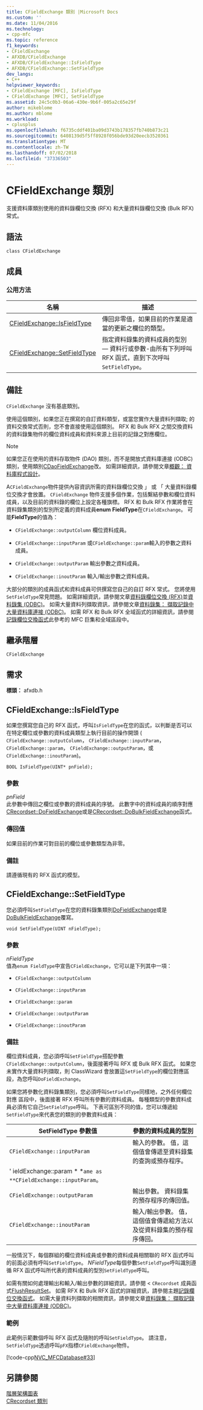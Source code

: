 ```yaml
---
title: CFieldExchange 類別 |Microsoft Docs
ms.custom: ''
ms.date: 11/04/2016
ms.technology:
- cpp-mfc
ms.topic: reference
f1_keywords:
- CFieldExchange
- AFXDB/CFieldExchange
- AFXDB/CFieldExchange::IsFieldType
- AFXDB/CFieldExchange::SetFieldType
dev_langs:
- C++
helpviewer_keywords:
- CFieldExchange [MFC], IsFieldType
- CFieldExchange [MFC], SetFieldType
ms.assetid: 24c5c0b3-06a6-430e-9b6f-005a2c65e29f
author: mikeblome
ms.author: mblome
ms.workload:
- cplusplus
ms.openlocfilehash: f6735cddf401ba09d3743b178357fb740b873c21
ms.sourcegitcommit: 6408139d5f5ff8928f056bde93d20eecb3520361
ms.translationtype: MT
ms.contentlocale: zh-TW
ms.lasthandoff: 07/02/2018
ms.locfileid: "37336503"
---
```

# <a name="cfieldexchange-class"></a>CFieldExchange 類別
支援資料庫類別使用的資料錄欄位交換 (RFX) 和大量資料錄欄位交換 (Bulk RFX) 常式。  
  
## <a name="syntax"></a>語法  
  
```  
class CFieldExchange  
```  
  
## <a name="members"></a>成員  
  
### <a name="public-methods"></a>公用方法  
  
|名稱|描述|  
|----------|-----------------|  
|[CFieldExchange::IsFieldType](#isfieldtype)|傳回非零值，如果目前的作業是適當的更新之欄位的類型。|  
|[CFieldExchange::SetFieldType](#setfieldtype)|指定資料錄集的資料成員的型別 — 資料行或參數-由所有下列呼叫 RFX 函式，直到下次呼叫`SetFieldType`。|  
  
## <a name="remarks"></a>備註  
 `CFieldExchange` 沒有基底類別。  
  
 使用這個類別，如果您正在撰寫的自訂資料類型，或當您實作大量資料列擷取; 的資料交換常式否則，您不會直接使用這個類別。 RFX 和 Bulk RFX 之間交換資料的資料錄集物件的欄位資料成員和資料來源上目前的記錄之對應欄位。  
  
> [!NOTE]
>  如果您正在使用的資料存取物件 (DAO) 類別，而不是開放式資料庫連接 (ODBC) 類別，使用類別[CDaoFieldExchange](../../mfc/reference/cdaofieldexchange-class.md)改。 如需詳細資訊，請參閱文章[概觀： 資料庫程式設計](../../data/data-access-programming-mfc-atl.md)。  
  
 A`CFieldExchange`物件提供內容資訊所需的資料錄欄位交換 」 或 「 大量資料錄欄位交換才會放置。 `CFieldExchange` 物件支援多個作業，包括繫結參數和欄位資料成員，以及目前的資料錄的欄位上設定各種旗標。 RFX 和 Bulk RFX 作業將會在資料錄集類別的型別所定義的資料成員**enum** **FieldType**在`CFieldExchange`。 可能**FieldType**的值為：  
  
- `CFieldExchange::outputColumn` 欄位資料成員。  
  
- `CFieldExchange::inputParam` 或`CFieldExchange::param`輸入的參數之資料成員。  
  
- `CFieldExchange::outputParam` 輸出參數之資料成員。  
  
- `CFieldExchange::inoutParam` 輸入/輸出參數之資料成員。  
  
 大部分的類別的成員函式和資料成員可供撰寫您自己的自訂 RFX 常式。 您將使用`SetFieldType`常見問題。 如需詳細資訊，請參閱文章[資料錄欄位交換 (RFX)](../../data/odbc/record-field-exchange-rfx.md)並[資料錄集 (ODBC)](../../data/odbc/recordset-odbc.md)。 如需大量資料列擷取資訊，請參閱文章[資料錄集： 擷取記錄中大量資料庫連接 (ODBC)](../../data/odbc/recordset-fetching-records-in-bulk-odbc.md)。 如需 RFX 和 Bulk RFX 全域函式的詳細資訊，請參閱[記錄欄位交換函式](../../mfc/reference/record-field-exchange-functions.md)此參考的 MFC 巨集和全域區段中。  
  
## <a name="inheritance-hierarchy"></a>繼承階層  
 `CFieldExchange`  
  
## <a name="requirements"></a>需求  
 **標頭：** afxdb.h  
  
##  <a name="isfieldtype"></a>  CFieldExchange::IsFieldType  
 如果您撰寫您自己的 RFX 函式，呼叫`IsFieldType`在您的函式，以判斷是否可以在特定欄位或參數的資料成員類型上執行目前的操作開頭 ( `CFieldExchange::outputColumn`， `CFieldExchange::inputParam`， `CFieldExchange::param`， `CFieldExchange::outputParam`，或`CFieldExchange::inoutParam`)。  
  
```  
BOOL IsFieldType(UINT* pnField);
```  
  
### <a name="parameters"></a>參數  
 *pnField*  
 此參數中傳回之欄位或參數的資料成員的序號。 此數字中的資料成員的順序對應[CRecordset::DoFieldExchange](../../mfc/reference/crecordset-class.md#dofieldexchange)或是[CRecordset::DoBulkFieldExchange](../../mfc/reference/crecordset-class.md#dobulkfieldexchange)函式。  
  
### <a name="return-value"></a>傳回值  
 如果目前的作業可對目前的欄位或參數類型為非零。  
  
### <a name="remarks"></a>備註  
 請遵循現有的 RFX 函式的模型。  
  
##  <a name="setfieldtype"></a>  CFieldExchange::SetFieldType  
 您必須呼叫`SetFieldType`在您的資料錄集類別[DoFieldExchange](../../mfc/reference/crecordset-class.md#dofieldexchange)或是[DoBulkFieldExchange](../../mfc/reference/crecordset-class.md#dobulkfieldexchange)覆寫。  
  
```  
void SetFieldType(UINT nFieldType);
```  
  
### <a name="parameters"></a>參數  
 *nFieldType*  
 值為`enum FieldType`中宣告`CFieldExchange`，它可以是下列其中一項：  
  
- `CFieldExchange::outputColumn`  
  
- `CFieldExchange::inputParam`  
  
- `CFieldExchange::param`  
  
- `CFieldExchange::outputParam`  
  
- `CFieldExchange::inoutParam`  
  
### <a name="remarks"></a>備註  
 欄位資料成員，您必須呼叫`SetFieldType`搭配參數`CFieldExchange::outputColumn`，後面接著呼叫 RFX 或 Bulk RFX 函式。 如果您未實作大量資料列擷取，則 ClassWizard 會放置這`SetFieldType`的欄位對應區段，為您呼叫`DoFieldExchange`。  
  
 如果您將參數化資料錄集類別，您必須呼叫`SetFieldType`同樣地，之外任何欄位對應 區段中，後面接著 RFX 呼叫所有參數的資料成員。 每種類型的參數資料成員必須有它自己`SetFieldType`呼叫。 下表可區別不同的值，您可以傳遞給`SetFieldType`來代表您的類別的參數資料成員：  
  
|SetFieldType 參數值|參數的資料成員的型別|  
|----------------------------------|-----------------------------------|  
|`CFieldExchange::inputParam`|輸入的參數。 值，這個值會傳遞至資料錄集的查詢或預存程序。|  
|' ieldExchange::param * *`ame as **CFieldExchange::inputParam`。|  
|`CFieldExchange::outputParam`|輸出參數。 資料錄集的預存程序的傳回值。|  
|`CFieldExchange::inoutParam`|輸入/輸出參數。 值，這個值會傳遞給方法以及從資料錄集的預存程序傳回。|  
  
 一般情況下，每個群組的欄位資料成員或參數的資料成員相關聯的 RFX 函式呼叫的前面必須有呼叫`SetFieldType`。 *NFieldType*每個參數`SetFieldType`呼叫識別遵循 RFX 函式呼叫所代表的資料成員的型別`SetFieldType`呼叫。  
  
 如需有關如何處理輸出和輸入/輸出參數的詳細資訊，請參閱 <<c0> `CRecordset` 成員函式[FlushResultSet](../../mfc/reference/crecordset-class.md#flushresultset)。 如需 RFX 和 Bulk RFX 函式的詳細資訊，請參閱主題[記錄欄位交換函式](../../mfc/reference/record-field-exchange-functions.md)。 如需大量資料列擷取的相關資訊，請參閱文章[資料錄集： 擷取記錄中大量資料庫連接 (ODBC)](../../data/odbc/recordset-fetching-records-in-bulk-odbc.md)。  
  
### <a name="example"></a>範例  
 此範例示範數個呼叫 RFX 函式及隨附的呼叫`SetFieldType`。 請注意，`SetFieldType`透過呼叫`pFX`指標`CFieldExchange`物件。  
  
 [!code-cpp[NVC_MFCDatabase#33](../../mfc/codesnippet/cpp/cfieldexchange-class_1.cpp)]  
  
## <a name="see-also"></a>另請參閱  
 [階層架構圖表](../../mfc/hierarchy-chart.md)   
 [CRecordset 類別](../../mfc/reference/crecordset-class.md)
